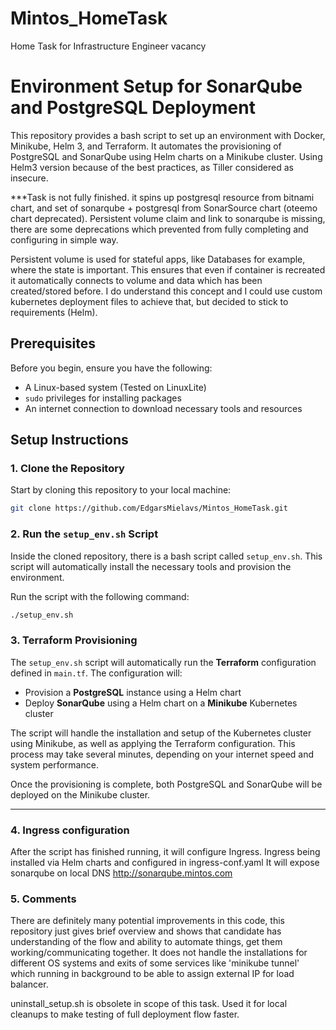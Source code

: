 # Mintos_HomeTask
Home Task for Infrastructure Engineer vacancy

# Environment Setup for SonarQube and PostgreSQL Deployment

This repository provides a bash script to set up an environment with Docker, Minikube, Helm 3, and Terraform. It automates the provisioning of PostgreSQL and SonarQube using Helm charts on a Minikube cluster.
Using Helm3 version because of the best practices, as Tiller considered as insecure.

***Task is not fully finished. it spins up postgresql resource from bitnami chart, and set of sonarqube + postgresql from SonarSource chart (oteemo chart deprecated).
Persistent volume claim and link to sonarqube is missing, there are some deprecations which prevented from fully completing and configuring in simple way.

Persistent volume is used for stateful apps, like Databases for example, where the state is important. 
This ensures that even if container is recreated it automatically connects to volume and data which has been created/stored before.
I do understand this concept and I could use custom kubernetes deployment files to achieve that, but decided to stick to requirements (Helm).

## Prerequisites

Before you begin, ensure you have the following:

- A Linux-based system (Tested on LinuxLite)
- `sudo` privileges for installing packages
- An internet connection to download necessary tools and resources

## Setup Instructions

### 1. Clone the Repository

Start by cloning this repository to your local machine:

```bash
git clone https://github.com/EdgarsMielavs/Mintos_HomeTask.git
```
### 2. Run the `setup_env.sh` Script

Inside the cloned repository, there is a bash script called `setup_env.sh`. This script will automatically install the necessary tools and provision the environment.

Run the script with the following command:

```bash
./setup_env.sh
```

### 3. Terraform Provisioning

The `setup_env.sh` script will automatically run the **Terraform** configuration defined in `main.tf`. The configuration will:

- Provision a **PostgreSQL** instance using a Helm chart
- Deploy **SonarQube** using a Helm chart on a **Minikube** Kubernetes cluster

The script will handle the installation and setup of the Kubernetes cluster using Minikube, as well as applying the Terraform configuration. This process may take several minutes, depending on your internet speed and system performance.

Once the provisioning is complete, both PostgreSQL and SonarQube will be deployed on the Minikube cluster.

---

### 4. Ingress configuration

After the script has finished running, it will configure Ingress.
Ingress being installed via Helm charts and configured in ingress-conf.yaml
It will expose sonarqube on local DNS http://sonarqube.mintos.com

### 5. Comments
There are definitely many potential improvements in this code, this repository just gives brief overview and shows that candidate has understanding of the flow and ability to automate things, get them working/communicating together. It does not handle the installations for different OS systems and exits of some services like 'minikube tunnel' which running in background to be able to assign external IP for load balancer.

uninstall_setup.sh is obsolete in scope of this task. Used it for local cleanups to make testing of full deployment flow faster.
